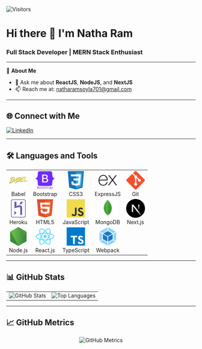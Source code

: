 ![Visitors](https://visitor-badge.laobi.icu/badge?page_id=Natharam)

# Hi there 👋 I'm Natha Ram  
### Full Stack Developer | MERN Stack Enthusiast  

---

🔹 **About Me**  
- 💬 Ask me about **ReactJS**, **NodeJS**, and **NextJS**  
- 📫 Reach me at: [natharamsoyla701@gmail.com](mailto:natharamsoyla701@gmail.com)

---

## 🌐 **Connect with Me**  
[![LinkedIn](https://img.shields.io/badge/LinkedIn-%230077B5.svg?style=flat&logo=linkedin&logoColor=white)](https://linkedin.com/in/natharam123)

---
## 🛠️ **Languages and Tools**

<div align="center">
  <table>
    <tr>
      <td align="center"><img src="https://raw.githubusercontent.com/devicons/devicon/master/icons/babel/babel-original.svg" alt="Babel" width="50" height="50"/><br>Babel</td>
      <td align="center"><img src="https://raw.githubusercontent.com/devicons/devicon/master/icons/bootstrap/bootstrap-plain-wordmark.svg" alt="Bootstrap" width="50" height="50"/><br>Bootstrap</td>
      <td align="center"><img src="https://raw.githubusercontent.com/devicons/devicon/master/icons/css3/css3-original.svg" alt="CSS3" width="50" height="50"/><br>CSS3</td>
      <td align="center"><img src="https://raw.githubusercontent.com/devicons/devicon/master/icons/express/express-original.svg" alt="ExpressJS" width="50" height="50"/><br>ExpressJS</td>
      <td align="center"><img src="https://raw.githubusercontent.com/devicons/devicon/master/icons/git/git-original.svg" alt="Git" width="50" height="50"/><br>Git</td>
    </tr>
    <tr>
      <td align="center"><img src="https://raw.githubusercontent.com/devicons/devicon/master/icons/heroku/heroku-original.svg" alt="Heroku" width="50" height="50"/><br>Heroku</td>
      <td align="center"><img src="https://raw.githubusercontent.com/devicons/devicon/master/icons/html5/html5-original.svg" alt="HTML5" width="50" height="50"/><br>HTML5</td>
      <td align="center"><img src="https://raw.githubusercontent.com/devicons/devicon/master/icons/javascript/javascript-original.svg" alt="JavaScript" width="50" height="50"/><br>JavaScript</td>
      <td align="center"><img src="https://raw.githubusercontent.com/devicons/devicon/master/icons/mongodb/mongodb-original.svg" alt="MongoDB" width="50" height="50"/><br>MongoDB</td>
      <td align="center"><img src="https://raw.githubusercontent.com/devicons/devicon/master/icons/nextjs/nextjs-original.svg" alt="Next.js" width="50" height="50"/><br>Next.js</td>
    </tr>
    <tr>
      <td align="center"><img src="https://raw.githubusercontent.com/devicons/devicon/master/icons/nodejs/nodejs-original.svg" alt="Node.js" width="50" height="50"/><br>Node.js</td>
      <td align="center"><img src="https://raw.githubusercontent.com/devicons/devicon/master/icons/react/react-original.svg" alt="React.js" width="50" height="50"/><br>React.js</td>
      <td align="center"><img src="https://raw.githubusercontent.com/devicons/devicon/master/icons/typescript/typescript-original.svg" alt="TypeScript" width="50" height="50"/><br>TypeScript</td>
      <td align="center"><img src="https://raw.githubusercontent.com/devicons/devicon/master/icons/webpack/webpack-original.svg" alt="Webpack" width="50" height="50"/><br>Webpack</td>
    </tr>
  </table>
</div>

---

## 📊 **GitHub Stats**  
<table>
  <tr>
    <td>
      <img src="https://github-readme-stats.vercel.app/api?username=Natharam&show_icons=true&count_private=true&theme=gruvbox" alt="GitHub Stats" />
    </td>
    <td>
      <img src="https://github-readme-stats.vercel.app/api/top-langs/?username=Natharam&layout=compact&theme=gruvbox" alt="Top Languages" />
    </td>
  </tr>
</table>

---

## 📈 **GitHub Metrics**
<p align="center">
  <img src="https://github-readme-stats.vercel.app/api?username=Natharam&show_icons=true&count_private=true&hide=prs&theme=radical" alt="GitHub Metrics" />
</p>
